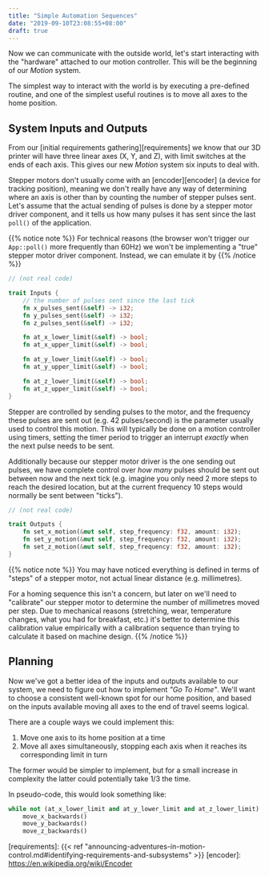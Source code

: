 ```yaml
---
title: "Simple Automation Sequences"
date: "2019-09-10T23:08:55+08:00"
draft: true
---
```


Now we can communicate with the outside world, let's start interacting with the 
"hardware" attached to our motion controller. This will be the beginning of our
*Motion* system.

The simplest way to interact with the world is by executing a pre-defined
routine, and one of the simplest useful routines is to move all axes to the
home position.

## System Inputs and Outputs

From our [initial requirements gathering][requirements] we know that our 3D 
printer will have three linear axes (X, Y, and Z), with limit switches at the
ends of each axis. This gives our new *Motion* system six inputs to deal with.

Stepper motors don't usually come with an [encoder][encoder] (a device for
tracking position), meaning we don't really have any way of determining where
an axis is other than by counting the number of stepper pulses sent. Let's
assume that the actual sending of pulses is done by a stepper motor driver
component, and it tells us how many pulses it has sent since the last `poll()`
of the application.

{{% notice note %}}
For technical reasons (the browser won't trigger our `App::poll()` more 
frequently than 60Hz) we won't be implementing a "true" stepper motor driver
component. Instead, we can emulate it by 
{{% /notice %}}

```rust
// (not real code)

trait Inputs {
    // the number of pulses sent since the last tick
    fn x_pulses_sent(&self) -> i32;
    fn y_pulses_sent(&self) -> i32;
    fn z_pulses_sent(&self) -> i32;

    fn at_x_lower_limit(&self) -> bool;
    fn at_x_upper_limit(&self) -> bool;

    fn at_y_lower_limit(&self) -> bool;
    fn at_y_upper_limit(&self) -> bool;

    fn at_z_lower_limit(&self) -> bool;
    fn at_z_upper_limit(&self) -> bool;
}
```

Stepper are controlled by sending pulses to the motor, and the frequency these
pulses are sent out (e.g. 42 pulses/second) is the parameter usually used to
control this motion. This will typically be done on a motion controller using
timers, setting the timer period to trigger an interrupt *exactly* when the
next pulse needs to be sent.

Additionally because our stepper motor driver is the one sending out pulses, we
have complete control over *how many* pulses should be sent out between now and
the next tick (e.g. imagine you only need 2 more steps to reach the desired
location, but at the current frequency 10 steps would normally be sent between
"ticks").

```rust
// (not real code)

trait Outputs {
    fn set_x_motion(&mut self, step_frequency: f32, amount: i32);
    fn set_y_motion(&mut self, step_frequency: f32, amount: i32);
    fn set_z_motion(&mut self, step_frequency: f32, amount: i32);
}
```

{{% notice note %}}
You may have noticed everything is defined in terms of "steps" of a stepper 
motor, not actual linear distance (e.g. millimetres). 

For a homing sequence this isn't a concern, but later on we'll need to
"calibrate" our stepper motor to determine the number of millimetres moved
per step. Due to mechanical reasons (stretching, wear, temperature changes,
what you had for breakfast, etc.) it's better to determine this calibration
value empirically with a calibration sequence than trying to calculate it
based on machine design.
{{% /notice %}}

## Planning

Now we've got a better idea of the inputs and outputs available to our
system, we need to figure out how to implement *"Go To Home"*. We'll want to
choose a consistent well-known spot for our home position, and based on the
inputs available moving all axes to the end of travel seems logical.

There are a couple ways we could implement this:

1. Move one axis to its home position at a time
2. Move all axes simultaneously, stopping each axis when it reaches its 
   corresponding limit in turn

The former would be simpler to implement, but for a small increase in complexity
the latter could potentially take 1/3 the time.

In pseudo-code, this would look something like:

```python
while not (at_x_lower_limit and at_y_lower_limit and at_z_lower_limit):
    move_x_backwards()
    move_y_backwards()
    move_z_backwards()
```

[requirements]: {{< ref "announcing-adventures-in-motion-control.md#identifying-requirements-and-subsystems" >}}
[encoder]: https://en.wikipedia.org/wiki/Encoder
